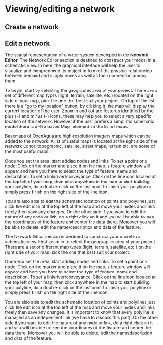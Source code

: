 # Viewing/editing a network

## Create a network

## Edit a network

The spatial representation of a water system developed in the **Network Editor**. The Network Editor section is destined to construct your model in a schematic view. In here, the graphical interface will help the user to visualize and comprenhend its project in form of the physical relationship between demand and supply nodes as well as their connection among them.

To begin, start by selecting the geographic area of your project. There are a set of different map types \(light, terrain, satellite, etc.\) located on the right side of your map, pick the one that best suit your project. On top of the list, there is a "go to my location" button, by clicking it, the map will display the current location of the user. Zoom in and out are features identified by the plus \(+\) and minus \(-\) icons, these may help you to select a very specific location of the network. However if the user prefers a simplistic schematic model there is a -No based Map- element on the list of maps.

Basemaps of OpenAgua are high-resolution imagery maps which can be added to the network. A list of useful maps is located at the right side of the Network Editor; topographic, satellite, street maps, terrain etc. are some of the most useful maps.

Once you set the area, start adding nodes and links. To set a point or a node: Click on the marker and place it on the map, a feature window will appear and here you have to select the type of feature, name and description. To set a link/river/conveyance: Click on the line icon located at the top left of your map, then click anywhere in the map to start building your polyline, do a double-click on the last point to finish your polyline or simply press finish on the right side of the line icon.

You are also able to edit the schematic location of points and polylines just click the edit icon at the top left of the map and move your nodes and links freely then save any changes. On the other side if you want to edit the nature of any node or link, do a right click on it and you will be able to: see the coordinates of the feature and center the data there. Moreover you will be able to delete, edit the name/description and data of the feature.

The Network Editor section is destined to construct your model in a schematic view. First zoom in to select the geographic area of your project. There are a set of different map types \(light, terrain, satellite, etc.\) on the right side of your map, pick the one that best suit your project.

Once you set the area, start adding nodes and links. To set a point or a node: Click on the marker and place it on the map, a feature window will appear and here you have to select the type of feature, name and description. To set a link/river/conveyance: Click on the line icon located at the top left of your map, then click anywhere in the map to start building your polyline, do a double-click on the last point to finish your polyline or simply press finish on the right side of the line icon.

You are also able to edit the schematic location of points and polylines just click the edit icon at the top left of the map and move your nodes and links freely then save any changes. It is important to know that every polyline is managed as an independent link \(we have to discuss this part\). On the other side if you want to edit the nature of any node or link, do a right click on it and you will be able to: see the coordinates of the feature and center the data there. Moreover you will be able to delete, edit the name/description and data of the feature.

